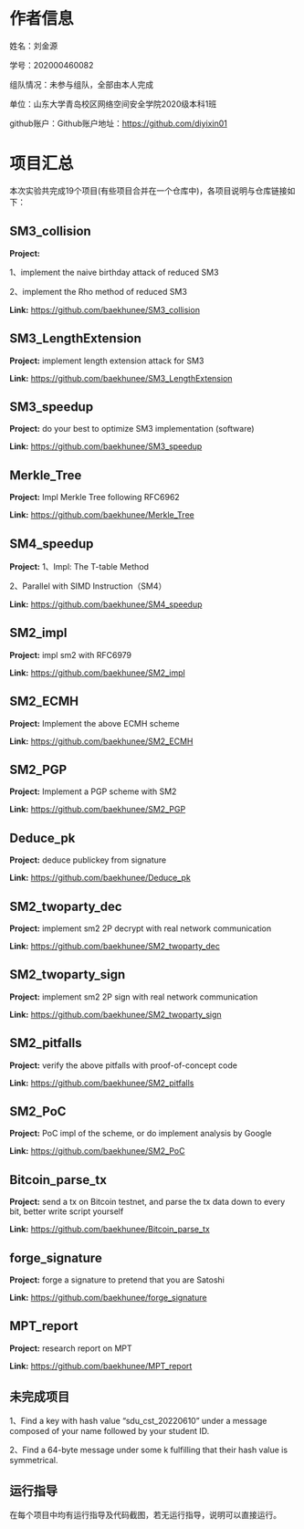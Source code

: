 # 作者信息

姓名：刘金源

学号：202000460082

组队情况：未参与组队，全部由本人完成

单位：山东大学青岛校区网络空间安全学院2020级本科1班

github账户：Github账户地址：https://github.com/diyixin01


# 项目汇总
本次实验共完成19个项目(有些项目合并在一个仓库中)，各项目说明与仓库链接如下：

## SM3_collision

__Project:__

1、implement the naive birthday attack of reduced SM3

2、implement the Rho method of reduced SM3

__Link:__ https://github.com/baekhunee/SM3_collision

## SM3_LengthExtension

__Project:__ implement length extension attack for SM3

__Link:__ https://github.com/baekhunee/SM3_LengthExtension

## SM3_speedup

__Project:__ do your best to optimize SM3 implementation (software)

__Link:__ https://github.com/baekhunee/SM3_speedup

## Merkle_Tree

__Project:__ Impl Merkle Tree following RFC6962

__Link:__ https://github.com/baekhunee/Merkle_Tree

## SM4_speedup

__Project:__ 
1、Impl: The T-table Method

2、Parallel with SIMD Instruction（SM4）

__Link:__ https://github.com/baekhunee/SM4_speedup

## SM2_impl

__Project:__ impl sm2 with RFC6979

__Link:__ https://github.com/baekhunee/SM2_impl

## SM2_ECMH

__Project:__ Implement the above ECMH scheme

__Link:__ https://github.com/baekhunee/SM2_ECMH

## SM2_PGP

__Project:__ Implement a PGP scheme with SM2

__Link:__ https://github.com/baekhunee/SM2_PGP

## Deduce_pk

__Project:__ deduce publickey from signature

__Link:__ https://github.com/baekhunee/Deduce_pk

## SM2_twoparty_dec

__Project:__ implement sm2 2P decrypt with real network communication

__Link:__ https://github.com/baekhunee/SM2_twoparty_dec

## SM2_twoparty_sign

__Project:__ implement sm2 2P sign with real network communication

__Link:__ https://github.com/baekhunee/SM2_twoparty_sign

## SM2_pitfalls

__Project:__ verify the above pitfalls with proof-of-concept code

__Link:__ https://github.com/baekhunee/SM2_pitfalls

## SM2_PoC

__Project:__ PoC impl of the scheme, or do implement analysis by Google

__Link:__ https://github.com/baekhunee/SM2_PoC

## Bitcoin_parse_tx

__Project:__ send a tx on Bitcoin testnet, and parse the tx data down to every bit, better write script yourself

__Link:__ https://github.com/baekhunee/Bitcoin_parse_tx

## forge_signature

__Project:__ forge a signature to pretend that you are Satoshi

__Link:__ https://github.com/baekhunee/forge_signature

## MPT_report

__Project:__ research report on MPT

__Link:__ https://github.com/baekhunee/MPT_report



## 未完成项目
1、Find a key with hash value “sdu_cst_20220610” under a message composed of your name followed by your student ID. 

2、Find a 64-byte message under some k fulfilling that their hash value is symmetrical.

## 运行指导
在每个项目中均有运行指导及代码截图，若无运行指导，说明可以直接运行。
